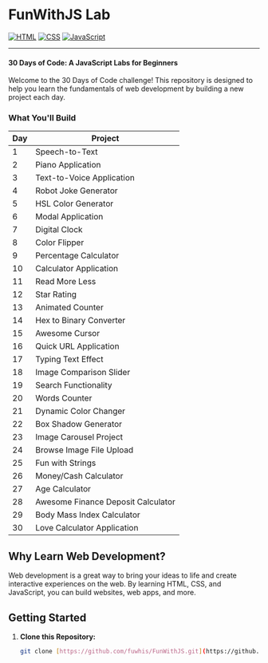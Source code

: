 # FunWithJS Lab

[![HTML](https://img.shields.io/badge/html-5-orange.svg?style=flat)](https://developer.mozilla.org/en-US/docs/Web/HTML)
[![CSS](https://img.shields.io/badge/css-3-blue.svg?style=flat)](https://developer.mozilla.org/en-US/docs/Web/CSS)
[![JavaScript](https://img.shields.io/badge/javascript-vanilla-yellow.svg?style=flat-flat)](https://www.javascript.com/)

---

#### 30 Days of Code: A JavaScript Labs for Beginners

Welcome to the 30 Days of Code challenge! This repository is designed to help you learn the fundamentals of web development by building a new project each day.

### What You'll Build

| Day | Project                            |
| --- | ---------------------------------- |
| 1   | Speech-to-Text                     |
| 2   | Piano Application                  |
| 3   | Text-to-Voice Application          |
| 4   | Robot Joke Generator               |
| 5   | HSL Color Generator                |
| 6   | Modal Application                  |
| 7   | Digital Clock                      |
| 8   | Color Flipper                      |
| 9   | Percentage Calculator              |
| 10  | Calculator Application             |
| 11  | Read More Less                     |
| 12  | Star Rating                        |
| 13  | Animated Counter                   |
| 14  | Hex to Binary Converter            |
| 15  | Awesome Cursor                     |
| 16  | Quick URL Application              |
| 17  | Typing Text Effect                 |
| 18  | Image Comparison Slider            |
| 19  | Search Functionality               |
| 20  | Words Counter                      |
| 21  | Dynamic Color Changer              |
| 22  | Box Shadow Generator               |
| 23  | Image Carousel Project             |
| 24  | Browse Image File Upload           |
| 25  | Fun with Strings                   |
| 26  | Money/Cash Calculator              |
| 27  | Age Calculator                     |
| 28  | Awesome Finance Deposit Calculator |
| 29  | Body Mass Index Calculator         |
| 30  | Love Calculator Application        |

## Why Learn Web Development?

Web development is a great way to bring your ideas to life and create interactive experiences on the web. By learning HTML, CSS, and JavaScript, you can build websites, web apps, and more.

## Getting Started

1. **Clone this Repository:**
   ```sh
   git clone [https://github.com/fuwhis/FunWithJS.git](https://github.com/fuwhis/FunWithJS.git)
   ```
